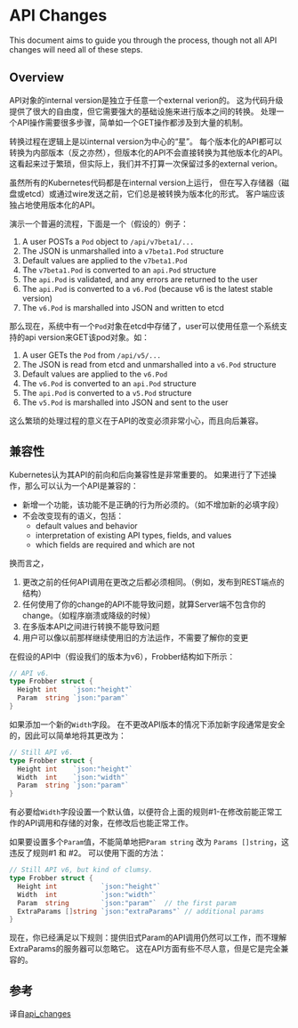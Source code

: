 # API Changes

This document aims to guide you through the process, though
not all API changes will need all of these steps.

## Overview

API对象的internal version是独立于任意一个external verion的。 
这为代码升级提供了很大的自由度，但它需要强大的基础设施来进行版本之间的转换。 
处理一个API操作需要很多步骤，简单如一个GET操作都涉及到大量的机制。

转换过程在逻辑上是以internal version为中心的“星”。 
每个版本化的API都可以转换为内部版本（反之亦然），但版本化的API不会直接转换为其他版本化的API。 
这看起来过于繁琐，但实际上，我们并不打算一次保留过多的external verion。

虽然所有的Kubernetes代码都是在internal version上运行， 
但在写入存储器（磁盘或etcd）或通过wire发送之前，它们总是被转换为版本化的形式。 
客户端应该独占地使用版本化的API。

演示一个普遍的流程，下面是一个（假设的）例子：
   1. A user POSTs a `Pod` object to `/api/v7beta1/...`
   2. The JSON is unmarshalled into a `v7beta1.Pod` structure
   3. Default values are applied to the `v7beta1.Pod`
   4. The `v7beta1.Pod` is converted to an `api.Pod` structure
   5. The `api.Pod` is validated, and any errors are returned to the user
   6. The `api.Pod` is converted to a `v6.Pod` (because v6 is the latest stable version)
   7. The `v6.Pod` is marshalled into JSON and written to etcd

那么现在，系统中有一个`Pod`对象在etcd中存储了，user可以使用任意一个系统支持的api version来GET该pod对象。如：
   1. A user GETs the `Pod` from `/api/v5/...`
   2. The JSON is read from etcd and unmarshalled into a `v6.Pod` structure
   3. Default values are applied to the `v6.Pod`
   4. The `v6.Pod` is converted to an `api.Pod` structure
   5. The `api.Pod` is converted to a `v5.Pod` structure
   6. The `v5.Pod` is marshalled into JSON and sent to the user

这么繁琐的处理过程的意义在于API的改变必须非常小心，而且向后兼容。

## 兼容性
Kubernetes认为其API的前向和后向兼容性是非常重要的。 如果进行了下述操作，那么可以认为一个API是兼容的：
   * 新增一个功能，该功能不是正确的行为所必须的。（如不增加新的必填字段）
   * 不会改变现有的语义，包括：
      * default values and behavior
      * interpretation of existing API types, fields, and values
      * which fields are required and which are not

换而言之，
1. 更改之前的任何API调用在更改之后都必须相同。（例如，发布到REST端点的结构）
2. 任何使用了你的change的API不能导致问题，就算Server端不包含你的change。（如程序崩溃或降级的时候）
3. 在多版本API之间进行转换不能导致问题
4. 用户可以像以前那样继续使用旧的方法运作，不需要了解你的变更

在假设的API中（假设我们的版本为v6），Frobber结构如下所示：
```go
// API v6.
type Frobber struct {
  Height int    `json:"height"`
  Param  string `json:"param"`
}
```
如果添加一个新的`Width`字段。 在不更改API版本的情况下添加新字段通常是安全的，因此可以简单地将其更改为：
```go
// Still API v6.
type Frobber struct {
  Height int    `json:"height"`
  Width  int    `json:"width"`
  Param  string `json:"param"`
}
```
有必要给`Width`字段设置一个默认值，以便符合上面的规则#1-在修改前能正常工作的API调用和存储的对象，在修改后也能正常工作。

如果要设置多个`Param`值，不能简单地把`Param string` 改为 `Params []string`，这违反了规则#1 和 #2。 可以使用下面的方法：
```go
// Still API v6, but kind of clumsy.
type Frobber struct {
  Height int           `json:"height"`
  Width  int           `json:"width"`
  Param  string        `json:"param"`  // the first param
  ExtraParams []string `json:"extraParams"` // additional params
}
```

现在，你已经满足以下规则：提供旧式Param的API调用仍然可以工作，而不理解ExtraParams的服务器可以忽略它。 这在API方面有些不尽人意，但是它是完全兼容的。






## 参考
译自[api_changes](https://github.com/kubernetes/kubernetes/blob/release-1.1/docs/devel/api_changes.md)

